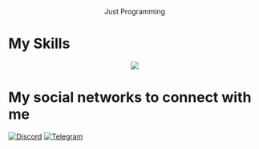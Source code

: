 <p align="center">
  Just Programming </>
<p align="center">


# My Skills
<p align="center">
  <a href="https://skillicons.dev">
    <img src="https://skillicons.dev/icons?i=python,js,nodejs,html,css,linux,photoshop,premiere,illustrator,audition,xd,wordpress,raspberrypi,bots,vscode,arduino,bootstrap,cs,cloudflare,discord" />
  </a>
</p>
<p align="center">
  
  
# My social networks to connect with me

[![Discord][1.2]][1] [![Telegram][4.2]][4]

[1.2]: https://skillicons.dev/icons?i=discord&perline=3
[4.2]: https://static.vecteezy.com/system/resources/previews/017/221/781/non_2x/telegram-logo-transparent-free-png.png

[1]: https://discord.com/users/741964585300656170
[4]: https://telegram.me/melisas8


